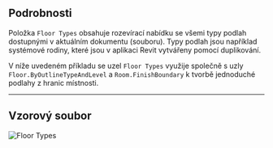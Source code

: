 ## Podrobnosti
Položka `Floor Types` obsahuje rozevírací nabídku se všemi typy podlah dostupnými v aktuálním dokumentu (souboru). Typy podlah jsou například systémové rodiny, které jsou v aplikaci Revit vytvářeny pomocí duplikování.

V níže uvedeném příkladu se uzel `Floor Types` využije společně s uzly `Floor.ByOutlineTypeAndLevel` a `Room.FinishBoundary` k tvorbě jednoduché podlahy z hranic místnosti.
___
## Vzorový soubor

![Floor Types](./DSRevitNodesUI.FloorTypes_img.jpg)
